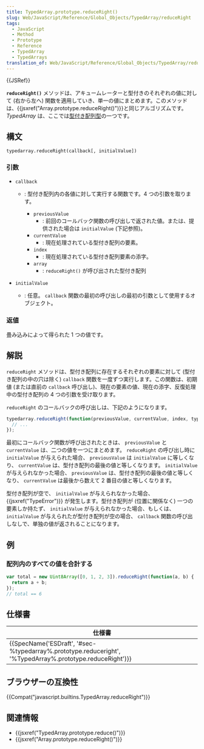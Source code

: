 ```yaml
---
title: TypedArray.prototype.reduceRight()
slug: Web/JavaScript/Reference/Global_Objects/TypedArray/reduceRight
tags:
  - JavaScript
  - Method
  - Prototype
  - Reference
  - TypedArray
  - TypedArrays
translation_of: Web/JavaScript/Reference/Global_Objects/TypedArray/reduceRight
---
```

{{JSRef}}

**`reduceRight()`** メソッドは、アキュームレーターと型付きのそれぞれの値に対して (右から左へ) 関数を適用していき、単一の値にまとめます。このメソッドは、{{jsxref("Array.prototype.reduceRight()")}}と同じアルゴリズムです。 _TypedArray_ は、ここでは[型付き配列型](/ja/docs/Web/JavaScript/Reference/Global_Objects/TypedArray#TypedArray_objects)の一つです。

## 構文

```
typedarray.reduceRight(callback[, initialValue])
```

### 引数

- `callback`

  - : 型付き配列内の各値に対して実行する関数です。4 つの引数を取ります。

    - `previousValue`
      - : 前回のコールバック関数の呼び出しで返された値。または、提供された場合は `initialValue` (下記参照)。
    - `currentValue`
      - : 現在処理されている型付き配列の要素。
    - `index`
      - : 現在処理されている型付き配列要素の添字。
    - `array`
      - : `reduceRight()` が呼び出された型付き配列

- `initialValue`
  - : 任意。 `callback` 関数の最初の呼び出しの最初の引数として使用するオブジェクト。

### 返値

畳み込みによって得られた 1 つの値です。

## 解説

`reduceRight` メソッドは、型付き配列に存在するそれぞれの要素に対して (型付き配列の中の穴は除く) `callback` 関数を一度ずつ実行します。この関数は、初期値 (または直前の `callback` 呼び出し)、現在の要素の値、現在の添字、反復処理中の型付き配列の 4 つの引数を受け取ります。

`reduceRight` のコールバックの呼び出しは、下記のようになります。

```js
typedarray.reduceRight(function(previousValue, currentValue, index, typedarray) {
  // ...
});
```

最初にコールバック関数が呼び出されたときは、 `previousValue` と `currentValue` は、二つの値を一つにまとめます。 `reduceRight` の呼び出し時に `initialValue` が与えられた場合、 `previousValue` は `initialValue` に等しくなり、 `currentValue` は、型付き配列の最後の値と等しくなります。 `initialValue` が与えられなかった場合、 `previousValue` は、型付き配列の最後の値と等しくなり、 `currentValue` は最後から数えて 2 番目の値と等しくなります。

型付き配列が空で、 `initialValue` が与えられなかった場合、 {{jsxref("TypeError")}} が発生します。型付き配列が (位置に関係なく) 一つの要素しか持たず、 `initialValue` が与えられなかった場合、もしくは、 `initialValue` が与えられたが型付き配列が空の場合、 `callback` 関数の呼び出しなしで、単独の値が返されることになります。

## 例

### 配列内のすべての値を合計する

```js
var total = new Uint8Array([0, 1, 2, 3]).reduceRight(function(a, b) {
  return a + b;
});
// total == 6
```

## 仕様書

| 仕様書                                                                                                                                       |
| -------------------------------------------------------------------------------------------------------------------------------------------- |
| {{SpecName('ESDraft', '#sec-%typedarray%.prototype.reduceright', '%TypedArray%.prototype.reduceRight')}} |

## ブラウザーの互換性

{{Compat("javascript.builtins.TypedArray.reduceRight")}}

## 関連情報

- {{jsxref("TypedArray.prototype.reduce()")}}
- {{jsxref("Array.prototype.reduceRight()")}}

